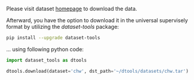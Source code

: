 Please visit dataset [homepage](https://universe.roboflow.com/jack-v5j2k/chw) to download the data. 

Afterward, you have the option to download it in the universal supervisely format by utilizing the *dataset-tools* package:
``` bash
pip install --upgrade dataset-tools
```

... using following python code:
``` python
import dataset_tools as dtools

dtools.download(dataset='chw', dst_path='~/dtools/datasets/chw.tar')
```

